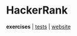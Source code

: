 # HackerRank

**exercises** | [tests](../../../../../../test/scala/com/martinbrosenberg/problems/hackerrank) | [website](https://www.hackerrank.com/)
